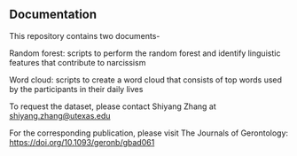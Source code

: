 ## Documentation
This repository contains two documents- 

Random forest: scripts to perform the random forest and identify linguistic features that contribute to narcissism 

Word cloud: scripts to create a word cloud that consists of top words used by the participants in their daily lives


To request the dataset, please contact Shiyang Zhang at shiyang.zhang@utexas.edu

For the corresponding publication, please visit The Journals of Gerontology: https://doi.org/10.1093/geronb/gbad061

